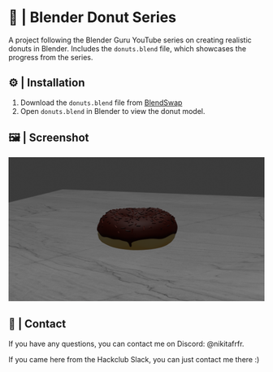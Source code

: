 # 🍩 | Blender Donut Series

A project following the Blender Guru YouTube series on creating realistic donuts in Blender. Includes the `donuts.blend` file, which showcases the progress from the series.

## ⚙️ | Installation

1. Download the `donuts.blend` file from [BlendSwap](https://blendswap.com/blend/31643)
2. Open `donuts.blend` in Blender to view the donut model.

## 🖼️ | Screenshot

![Screenshot](Renders/session%205.png)

## 💌 | Contact

If you have any questions, you can contact me on Discord: @nikitafrfr.

If you came here from the Hackclub Slack, you can just contact me there :)